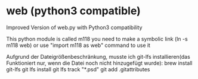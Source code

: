 # web (python3 compatible)
Improved Version of web.py with Python3 compatibility

This python module is called m118 you need to make a symbolic link (ln -s m118 web) or use "import m118 as web" command to use it


Aufgrund der Dateigrößenbeschränkung, musste ich git-lfs installieren(das Funktioniert nur, wenn die Datei noch nicht hinzugefügt wurde):
brew install git-lfs
git lfs install
git lfs track "*.psd"
git add .gitattributes
